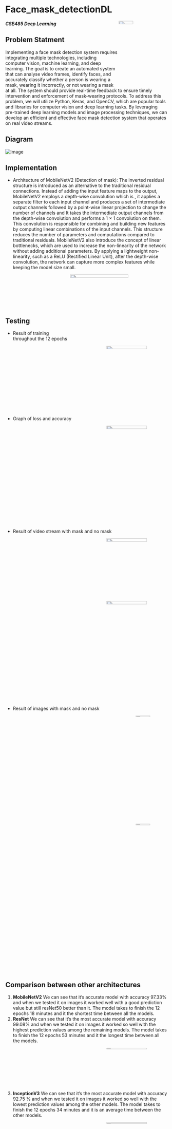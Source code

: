 # Face_mask_detectionDL

<img src="https://github.com/Nouran-saad/Face_mask_detectionDL/assets/55962261/47dc65ff-1817-4c3b-9f3c-db4871e3f806"  width="30%" height="5%" align="right">

***CSE485 Deep Learning***
## Problem Statment
Implementing a face mask detection system requires integrating multiple technologies, including computer vision, machine learning, and deep learning. The goal is to create an automated system that can analyse video frames, identify faces, and accurately classify whether a person is wearing a mask, wearing it incorrectly, or not wearing a mask at all. The system should provide real-time feedback to ensure timely intervention and enforcement of mask-wearing protocols.
To address this problem, we will utilize Python, Keras, and OpenCV, which are popular tools and libraries for computer vision and deep learning tasks. By leveraging pre-trained deep learning models and image processing techniques, we can develop an efficient and effective face mask detection system that operates on real video streams.

## Diagram
![image](https://github.com/Nouran-saad/Face_mask_detectionDL/assets/55962261/192bb94b-6e90-4169-ba6d-7309fa7d3502)

## Implementation
* Architecture of MobileNetV2 (Detection of mask):
The inverted residual structure is introduced as an alternative to the traditional residual connections. Instead of adding the input feature maps to the output, MobileNetV2 employs a depth-wise convolution which is , it applies a separate filter to each input channel and produces a set of intermediate output channels followed by a point-wise linear projection to change the number of channels and It takes the intermediate output channels from the depth-wise convolution and performs a 1 × 1 convolution on them. This convolution is responsible for combining and building new features by computing linear combinations of the input channels. This structure reduces the number of parameters and computations compared to traditional residuals.
MobileNetV2 also introduce the concept of linear bottlenecks, which are used to increase the non-linearity of the network without adding additional parameters. By applying a lightweight non-linearity, such as a ReLU (Rectified Linear Unit), after the depth-wise convolution, the network can capture more complex features while keeping the model size small.

<img src="https://github.com/Nouran-saad/Face_mask_detectionDL/assets/55962261/8386b3d9-b972-4305-b914-ad44e747820f"  width="60%" height="5%" align="right">

<br />
<br />
<br />
<br />
<br />
<br />


## Testing
* Result of training throughout the 12 epochs
<p align="center">
<img src="https://github.com/Nouran-saad/Face_mask_detectionDL/assets/55962261/891bdfa9-8fac-46d6-b915-82aaa7f04e5d"  width="50%" height="5%" align="right">
</p>

<br />
<br />
<br />
<br />
<br />
<br />
<br />
<br />
<br />
<br />
<br />
<br />



* Graph of loss and accuracy
<p align="center">
<img src="https://github.com/Nouran-saad/Face_mask_detectionDL/assets/55962261/e71bdf8f-3532-48e8-9960-b403d965fa81"  width="50%" height="5%" align="right">
</p>
<br />
<br />
<br />
<br />
<br />
<br />
<br />
<br />
<br />
<br />
<br />
<br />
<br />
<br />
<br />
<br />
<br />
<br />


* Result of video stream with mask and no mask
<p align="center">
<img src="https://github.com/Nouran-saad/Face_mask_detectionDL/assets/55962261/d19a5271-a24d-4727-a2aa-fdaae6035207"  width="50%" height="5%" align="right">
</p>
<br />
<br />
<br />
<br />
<br />
<br />
<br />
<br />

<p align="center">
<img src="https://github.com/Nouran-saad/Face_mask_detectionDL/assets/55962261/d98018ed-df28-4f11-bcd7-9328a41e2ca6"  width="50%" height="5%" align="right">
</p>

<br />
<br />
<br />
<br />
<br />
<br />
<br />
<br />
<br />
<br />
<br />
<br />
<br />
<br />
<br />
<br />
<br />
<br />
<br />
<br />
<br />

* Result of images with mask and no mask
<p align="center">
<img src="https://github.com/Nouran-saad/Face_mask_detectionDL/assets/55962261/8034fa61-5243-4fa0-92ef-271e824af43e"  width="30%" height="2%" align="right">
</p>

<br />
<br />
<br />
<br />
<br />
<br />
<br />
<br />
<br />
<br />
<br />
<br />
<br />
<br />
<br />
<br />
<br />
<br />
<br />

<p align="center">
<img src="https://github.com/Nouran-saad/Face_mask_detectionDL/assets/55962261/85051949-ce54-4511-90bc-2e1551025dbe"  width="30%" height="2%" align="right">
</p>


<br />
<br />
<br />
<br />
<br />
<br />
<br />
<br />
<br />
<br />
<br />
<br />
<br />
<br />
<br />
<br />
<br />
<br />
<br />
<br />
<br />
<br />
<br />
<br />
<br />
<br />
<br />


## Comparison between other architectures
1.  **MobileNetV2**
We can see that it’s accurate model with accuracy 97.33% and when we tested it on images it worked well with a good prediction value but still resNet50 better than it.
The model takes to finish the 12 epochs 18 minutes and it the shortest time between all the models. 
2.  **ResNet**
We can see that it’s the most accurate model with accuracy 99.08% and when we tested it on images it worked so well with the highest prediction values among the remaining models. 
The model takes to finish the 12 epochs 53 minutes and it the longest time between all the models. 
<p align="center">
<img src="https://github.com/Nouran-saad/Face_mask_detectionDL/assets/55962261/2348f839-ef16-419f-ad51-37bcb4d8cfc3"  width="50%" height="3%" align="right">
</p>

<br />
<br />
<br />
<br />
<br />
<br />
<br />

3. **InceptionV3**
   We can see that it’s the most accurate model with accuracy 92.75 % and when we tested it on images it worked so well with the lowest prediction values among the other models. 
The model takes to finish the 12 epochs 34 minutes and it is an average time between the other models.
<p align="center">
<img src="https://github.com/Nouran-saad/Face_mask_detectionDL/assets/55962261/f38a832c-3b2b-450c-a997-923919429347"  width="50%" height="3%" align="right">
</p>


